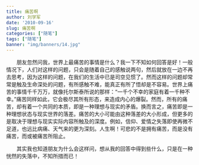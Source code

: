 ```yaml
---
title: 痛苦啊
author: 刘学军
date: '2010-09-16'
slug: 痛苦啊
categories: ["随笔"]
tags: ["随笔"]
banner: "img/banners/14.jpg"
---
```


&emsp;&emsp;朋友忽然问我，世界上最痛苦的事情是什么？我一下不知如何回答是好！一般情况下，人们对这样的问题，只会是随着自己的感触说两句，然后就放在一边不再去思考，因为这样的问题，在我们的生活中已是司空见惯了。然而这样的问题却常常是触及生命深处的问题，有所感触不难，能真正有所了悟却是不容易。世界上痛苦的事情千千万万，就像托尔斯泰所说的那样：“一千个不幸的家庭有着一千种不幸。”痛苦同样如此，它会极尽其所有形态，来造成内心的爆裂。然而，所有的痛苦，却有着一个共同的本质，即是一种理想与现实的矛盾。换而言之，痛苦即是一种理想状态与现实世界的落差。痛苦的大小可能由这种落差的大小形成，但更多的是取决于理想与现实实际内容所触及的深度。例如，信仰、爱情之失落即使再微不足道，也远比病痛、天气来的更为深刻。人生啊！可悲的不是拥有痛苦，而是没有痛苦，而或被痛苦所阻止。

&emsp;&emsp;其实我也知道朋友为什么会这样问，想从我的回答中得到些什么，只是在一种恍然的失落中，不知所措而已！
